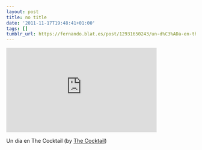 ```yaml
---
layout: post
title: no title
date: '2011-11-17T19:48:41+01:00'
tags: []
tumblr_url: https://fernando.blat.es/post/12931650243/un-d%C3%ADa-en-the-cocktail-by-the-cocktail
---
```

<iframe src="http://player.vimeo.com/video/32157871" width="400" height="225" frameborder="0" webkitallowfullscreen allowfullscreen></iframe>  

Un día en The Cocktail (by [The Cocktail](http://vimeo.com/32157871))
